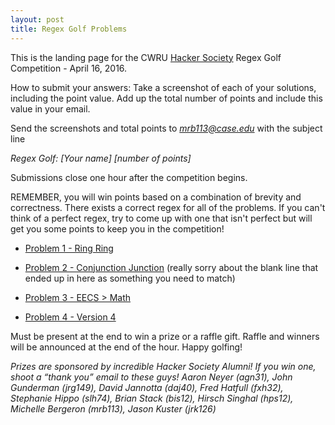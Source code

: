 ```yaml
---
layout: post
title: Regex Golf Problems
---
```


This is the landing page for the CWRU [Hacker Society](http://hacsoc.org/) Regex Golf Competition - April 16, 2016.

How to submit your answers: Take a screenshot of each of your solutions, including the point value. Add up the total number of points and include this value in your email. 

Send the screenshots and total points to *mrb113@case.edu* with the subject line 

*Regex Golf: [Your name] [number of points]*

Submissions close one hour after the competition begins.

REMEMBER, you will win points based on a combination of brevity and correctness. There exists a correct regex for all of the problems. If you can't think of a perfect regex, try to come up with one that isn't perfect but will get you some points to keep you in the competition!

- [Problem 1 - Ring Ring](http://regex.alf.nu/2e2672a3a77f45f39dcb44e957481e68643890ff)

- [Problem 2 - Conjunction Junction](http://regex.alf.nu/0c46c0be6d672f333e96301d99883a75690f023e) (really sorry about the blank line that ended up in here as something you need to match)

- [Problem 3 - EECS > Math](http://regex.alf.nu/fd9d8a5d0d329428452daf94d1ef2417dc15d3fd)

- [Problem 4 - Version 4](http://regex.alf.nu/af3b669160724cd99720c3437dfbef0895135dbe)

Must be present at the end to win a prize or a raffle gift. Raffle and winners will be announced at the end of the hour.
Happy golfing!


*Prizes are sponsored by incredible Hacker Society Alumni! If you win one, shoot a “thank you” email to these guys! Aaron Neyer (agn31), John Gunderman (jrg149), David Jannotta (daj40), Fred Hatfull (fxh32), Stephanie Hippo (slh74), Brian Stack (bis12), Hirsch Singhal (hps12), Michelle Bergeron (mrb113), Jason Kuster (jrk126)*